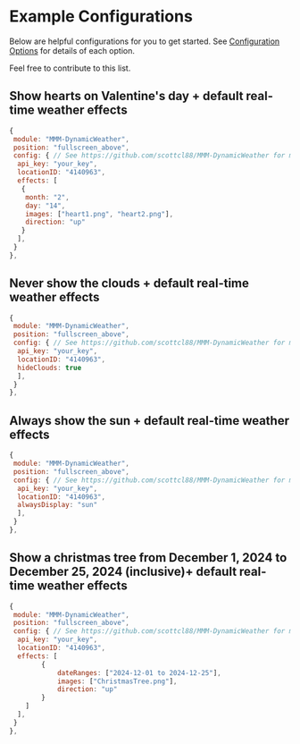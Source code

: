 # Example Configurations
Below are helpful configurations for you to get started. See [Configuration Options](ConfigurationOptions.md) for details of each option. 

Feel free to contribute to this list.

## Show hearts on Valentine's day + default real-time weather effects

````javascript
{
 module: "MMM-DynamicWeather",
 position: "fullscreen_above",
 config: { // See https://github.com/scottcl88/MMM-DynamicWeather for more information.
  api_key: "your_key",
  locationID: "4140963",
  effects: [
   {
    month: "2",
    day: "14",
    images: ["heart1.png", "heart2.png"],
    direction: "up"
   }
  ],
 }
},
````

## Never show the clouds + default real-time weather effects

````javascript
{
 module: "MMM-DynamicWeather",
 position: "fullscreen_above",
 config: { // See https://github.com/scottcl88/MMM-DynamicWeather for more information.
  api_key: "your_key",
  locationID: "4140963",
  hideClouds: true
  ],
 }
},
````

## Always show the sun + default real-time weather effects

````javascript
{
 module: "MMM-DynamicWeather",
 position: "fullscreen_above",
 config: { // See https://github.com/scottcl88/MMM-DynamicWeather for more information.
  api_key: "your_key",
  locationID: "4140963",
  alwaysDisplay: "sun"
  ],
 }
},
````

## Show a christmas tree from December 1, 2024 to December 25, 2024 (inclusive)+ default real-time weather effects

````javascript
{
 module: "MMM-DynamicWeather",
 position: "fullscreen_above",
 config: { // See https://github.com/scottcl88/MMM-DynamicWeather for more information.
  api_key: "your_key",
  locationID: "4140963",
  effects: [
        {
            dateRanges: ["2024-12-01 to 2024-12-25"],
            images: ["ChristmasTree.png"],
            direction: "up"
        }
    ]
  ],
 }
},
````

